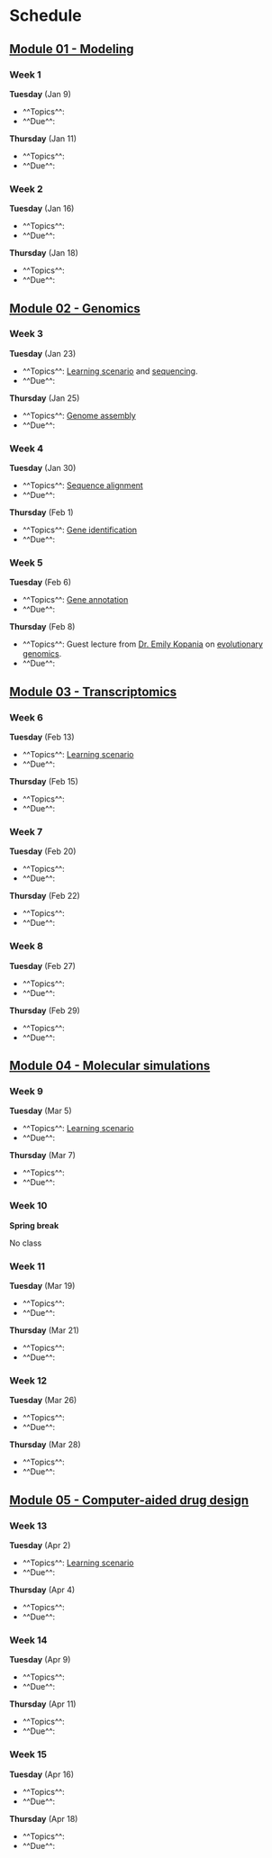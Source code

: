 # Schedule

## [Module 01 - Modeling][module 01]

### Week 1

**Tuesday** (Jan 9)

-   ^^Topics^^:
-   ^^Due^^:

**Thursday** (Jan 11)

-   ^^Topics^^:
-   ^^Due^^:

### Week 2

**Tuesday** (Jan 16)

-   ^^Topics^^:
-   ^^Due^^:

**Thursday** (Jan 18)

-   ^^Topics^^:
-   ^^Due^^:

## [Module 02 - Genomics][module 02]

### Week 3

**Tuesday** (Jan 23)

-   ^^Topics^^: [Learning scenario](/modules/genomics/learning-scenario) and [sequencing](/modules/genomics/sequencing).
-   ^^Due^^:

**Thursday** (Jan 25)

-   ^^Topics^^: [Genome assembly](/modules/genomics/genome-assembly)
-   ^^Due^^:

### Week 4

**Tuesday** (Jan 30)

-   ^^Topics^^: [Sequence alignment](/modules/genomics/sequence-alignment)
-   ^^Due^^:

**Thursday** (Feb 1)

-   ^^Topics^^: [Gene identification](/modules/genomics/gene-identification)
-   ^^Due^^:

### Week 5

**Tuesday** (Feb 6)

-   ^^Topics^^: [Gene annotation](/modules/genomics/gene-annotation)
-   ^^Due^^:

**Thursday** (Feb 8)

-   ^^Topics^^: Guest lecture from [Dr. Emily Kopania](https://ekopania.github.io/) on [evolutionary genomics](/modules/genomics/evolutionary-genomics).
-   ^^Due^^:

## [Module 03 - Transcriptomics][module 03]

### Week 6

**Tuesday** (Feb 13)

-   ^^Topics^^: [Learning scenario](/modules/transcriptomics/learning-scenario)
-   ^^Due^^:

**Thursday** (Feb 15)

-   ^^Topics^^:
-   ^^Due^^:

### Week 7

**Tuesday** (Feb 20)

-   ^^Topics^^:
-   ^^Due^^:

**Thursday** (Feb 22)

-   ^^Topics^^:
-   ^^Due^^:

### Week 8

**Tuesday** (Feb 27)

-   ^^Topics^^:
-   ^^Due^^:

**Thursday** (Feb 29)

-   ^^Topics^^:
-   ^^Due^^:

## [Module 04 - Molecular simulations][module 04]

### Week 9

**Tuesday** (Mar 5)

-   ^^Topics^^: [Learning scenario](/modules/simulations/learning-scenario)
-   ^^Due^^:

**Thursday** (Mar 7)

-   ^^Topics^^:
-   ^^Due^^:

### Week 10

**Spring break**

No class

### Week 11

**Tuesday** (Mar 19)

-   ^^Topics^^:
-   ^^Due^^:

**Thursday** (Mar 21)

-   ^^Topics^^:
-   ^^Due^^:

### Week 12

**Tuesday** (Mar 26)

-   ^^Topics^^:
-   ^^Due^^:

**Thursday** (Mar 28)

-   ^^Topics^^:
-   ^^Due^^:

## [Module 05 - Computer-aided drug design][module 05]

### Week 13

**Tuesday** (Apr 2)

-   ^^Topics^^: [Learning scenario](/modules/cadd/learning-scenario)
-   ^^Due^^:

**Thursday** (Apr 4)

-   ^^Topics^^:
-   ^^Due^^:

### Week 14

**Tuesday** (Apr 9)

-   ^^Topics^^:
-   ^^Due^^:

**Thursday** (Apr 11)

-   ^^Topics^^:
-   ^^Due^^:

### Week 15

**Tuesday** (Apr 16)

-   ^^Topics^^:
-   ^^Due^^:

**Thursday** (Apr 18)

-   ^^Topics^^:
-   ^^Due^^:

<!-- LINKS -->

[module 01]: /modules/modeling
[module 02]: /modules/genomics
[module 03]: /modules/transcriptomics
[module 04]: /modules/simulations
[module 05]: /modules/cadd
